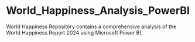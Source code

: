 # World_Happiness_Analysis_PowerBI
World Happiness Repository contains a comprehensive analysis of the World Happiness Report 2024 using Microsoft Power BI. 
